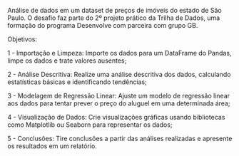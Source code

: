 Análise de dados em um dataset de preços de imóveis do estado de São Paulo.
O desafio faz parte do 2º projeto prático da Trilha de Dados, uma formação do programa Desenvolve com parceira com grupo GB.

Objetivos:

1 - Importação e Limpeza: Importe os dados para um DataFrame do Pandas, limpe os dados e trate valores ausentes;

2 - Análise Descritiva: Realize uma análise descritiva dos dados, calculando estatísticas básicas e identificando tendências;

3 -  Modelagem de Regressão Linear: Ajuste um modelo de regressão linear aos dados para tentar prever o preço do aluguel em uma determinada área;

4 - Visualização de Dados: Crie visualizações gráficas usando bibliotecas como Matplotlib ou Seaborn para representar os dados;

5 - Conclusões: Tire conclusões a partir das análises realizadas e apresente os resultados em um relatório.
